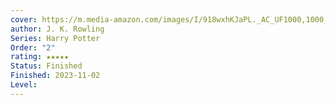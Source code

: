 ```yaml
---
cover: https://m.media-amazon.com/images/I/918wxhKJaPL._AC_UF1000,1000_QL80_.jpg
author: J. K. Rowling
Series: Harry Potter
Order: "2"
rating: ★★★★★
Status: Finished
Finished: 2023-11-02
Level:
---
```








